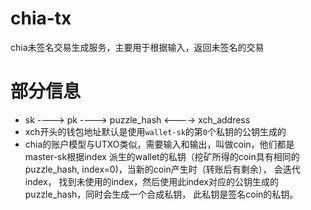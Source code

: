 # chia-tx
chia未签名交易生成服务，主要用于根据输入，返回未签名的交易

# 部分信息
- sk ----> pk ----> puzzle_hash <----> xch_address
- xch开头的钱包地址默认是使用`wallet-sk`的第`0`个私钥的公钥生成的
- chia的账户模型与UTXO类似，需要输入和输出，叫做coin，他们都是master-sk根据index 
  派生的wallet的私钥（挖矿所得的coin具有相同的puzzle_hash, index=0)，当新的coin产生时（转账后有剩余），
  会迭代index， 找到未使用的index，然后使用此index对应的公钥生成的puzzle_hash，同时会生成一个合成私钥，
  此私钥是签名coin的私钥。
  